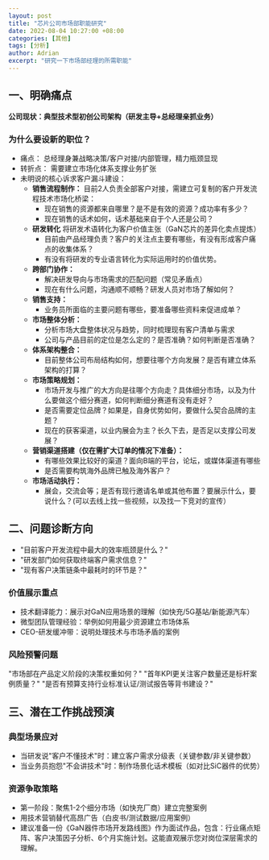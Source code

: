 ```yaml
---
layout: post
title: "芯片公司市场部职能研究"
date: 2022-08-04 10:27:00 +08:00
categories: [其他]
tags: [分析]
author: Adrian
excerpt: "研究一下市场部经理的所需职能" 
---
```

## 一、明确痛点
**公司现状：典型技术型初创公司架构（研发主导+总经理亲抓业务）**
### 为什么要设新的职位？
- 痛点： 总经理身兼战略决策/客户对接/内部管理，精力瓶颈显现
- 转折点： 需要建立市场化体系支撑业务扩张
- 未明说的核心诉求​客户漏斗建设：
  - **销售流程制作：** 目前2人负责全部客户对接，需建立可复制的客户开发流程​技术市场化桥梁：
    - 现在销售的资源都来自哪里？是不是有效的资源？成功率有多少？
    - 现在销售的话术如何，话术基础来自于个人还是公司？
  - **研发转化** 将研发术语转化为客户价值主张（GaN芯片的差异化卖点提炼）
    - 目前由产品经理负责？客户的关注点主要有哪些，有没有形成客户痛点的收集体系？
    - 有没有将研发的专业语言转化为实际运用时的价值优势。
  - **跨部门协作：**
    - 解决研发导向与市场需求的匹配问题（常见矛盾点）
    - 现在有什么问题，沟通顺不顺畅？研发人员对市场了解如何？
  - **销售支持：**
    - 业务员所面临的主要问题有哪些，要准备哪些资料来促进成单？
  - **市场整体分析：**
    - 分析市场大盘整体状况与趋势，同时梳理现有客户清单与需求
    - 公司与产品目前的定位是怎么定的？是否准确？如何判断是否准确？
  - **体系架构整合：**
    - 目前整体公司布局结构如何，想要往哪个方向发展？是否有建立体系架构的打算？
  - **市场策略规划：**
    - 市场开发与推广的大方向是往哪个方向走？具体细分市场，以及为什么要做这个细分赛道，如何判断细分赛道有没有走好？
    - 是否需要定位品牌？如果是，自身优势如何，要做什么契合品牌的主题？
    - 现在的获客渠道，以业内展会为主？长久下去，是否足以支撑公司发展？
  - **营销渠道搭建（仅在需扩大订单的情况下准备）：**
    - 有哪些效果比较好的渠道？面向B端的平台，论坛，或媒体渠道有哪些
    - 是否需要构筑海外品牌已触及海外客户？
  - **市场活动执行：**
    - 展会，交流会等；是否有现行邀请名单或其他布置？要展示什么，要说什么？(可以去线上找一些视频，以及找一下竞对的宣传）

## 二、问题诊断方向
- "目前客户开发流程中最大的效率瓶颈是什么？"
- "研发部门如何获取终端客户需求信息？"
- "现有客户决策链条中最耗时的环节是？"

### 价值展示重点
- ​技术翻译能力：展示对GaN应用场景的理解（如快充/5G基站/新能源汽车）
- ​微型团队管理经验：举例如何用最少资源建立市场体系
- ​CEO-研发缓冲带：说明处理技术与市场矛盾的案例

### 风险预警问题
"市场部在产品定义阶段的决策权重如何？"
"首年KPI更关注客户数量还是标杆案例质量？"
"是否有预算支持行业标准认证/测试报告等背书建设？"

## 三、潜在工作挑战预演
### ​典型场景应对
- 当研发说"客户不懂技术"时：建立客户需求分级表（关键参数/非关键参数）
- 当业务员抱怨"不会讲技术"时：制作场景化话术模板（如对比SiC器件的优势）

### 资源争取策略
- 第一阶段：聚焦1-2个细分市场（如快充厂商）建立完整案例
- 用技术营销替代高昂广告（白皮书/测试数据/应用案例）
- 建议准备一份《GaN器件市场开发路线图》作为面试作品，包含：行业痛点矩阵、客户决策因子分析、6个月实施计划。这能直观展示您对岗位深层需求的理解。
